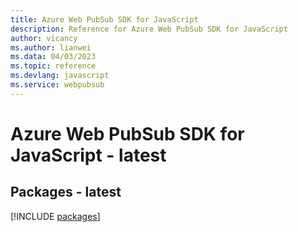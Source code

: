```yaml
---
title: Azure Web PubSub SDK for JavaScript
description: Reference for Azure Web PubSub SDK for JavaScript
author: vicancy
ms.author: lianwei
ms.data: 04/03/2023
ms.topic: reference
ms.devlang: javascript
ms.service: webpubsub
---
```

# Azure Web PubSub SDK for JavaScript - latest
## Packages - latest
[!INCLUDE [packages](web-pubsub-index.md)]